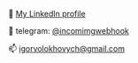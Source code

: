🚀 [My LinkedIn profile](https://www.linkedin.com/in/ihor-volokhovych-23875217a/)

💬 telegram: [@incomimgwebhook](https://telegram.me/incomimgwebhook)

📫 [igorvolokhovych@gmail.com](mailto:igorvolokhovych@gmail.com)
